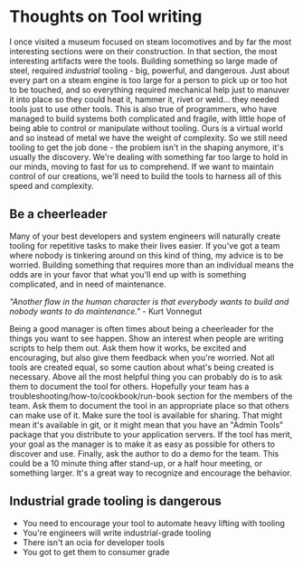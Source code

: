# Thoughts on Tool writing
I once visited a museum focused on steam locomotives and by far the most interesting sections were on their construction. In that section, the most interesting artifacts were the tools. Building something so large made of steel, required *industrial* tooling - big, powerful, and dangerous. Just about every part on a steam engine is too large for a person to pick up or too hot to be touched, and so everything required mechanical help just to manuver it into place so they could heat it, hammer it, rivet or weld... they needed tools just to use other tools. This is also true of programmers, who have managed to build systems both complicated and fragile, with little hope of being able to control or manipulate without tooling. Ours is a virtual world and so instead of metal we have the weight of complexity. So we still need tooling to get the job done - the problem isn't in the shaping anymore, it's usually the discovery. We're dealing with something far too large to hold in our minds, moving to fast for us to comprehend. If we want to maintain control of our creations, we'll need to build the tools to harness all of this speed and complexity. 

## Be a cheerleader
Many of your best developers and system engineers will naturally create tooling for repetitive tasks to make their lives easier. If you've got a team where nobody is tinkering around on this kind of thing, my advice is to be worried. Building something that requires more than an individual means the odds are in your favor that what you'll end up with is something complicated, and in need of maintenance.

*"Another flaw in the human character is that everybody wants to build and nobody wants to do maintenance."* - Kurt Vonnegut

Being a good manager is often times about being a cheerleader for the things you want to see happen. Show an interest when people are writing scripts to help them out. Ask them how it works, be excited and encouraging, but also give them feedback when you're worried. Not all tools are created equal, so some caution about what's being created is necessary. Above all the most helpful thing you can probably do is to ask them to document the tool for others. Hopefully your team has a troubleshooting/how-to/cookbook/run-book section for the members of the team. Ask them to document the tool in an appropriate place so that others can make use of it. Make sure the tool is available for sharing. That might mean it's available in git, or it might mean that you have an "Admin Tools" package that you distribute to your application servers. If the tool has merit, your goal as the manager is to make it as easy as possible for others to discover and use. Finally, ask the author to do a demo for the team. This could be a 10 minute thing after stand-up, or a half hour meeting, or something larger. It's a great way to recognize and encourage the behavior.

## Industrial grade tooling is dangerous
 
+ You need to encourage your tool to automate heavy lifting with tooling
+ You're engineers will write industrial-grade tooling
+ There isn't an ocia for developer tools
+ You got to get them to consumer grade
